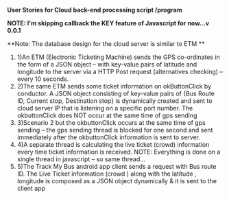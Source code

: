 **User Stories for Cloud back-end processing script /program**

**NOTE: I&#39;m skipping callback the KEY feature of Javascript for now…v 0.0.1**

**Note: The database design for the cloud server is similar to ETM ** 

1. 1)An ETM (Electronic Ticketing Machine) sends the GPS co-ordinates in the form of a JSON object – with key-value pairs of latitude and longitude to the server via a HTTP Post request (alternatives checking) – every 10 seconds.
2. 2)The same ETM sends some ticket information on okButtonClick by conductor. A JSON object consisting of key-value pairs of {Bus Route ID, Current stop, Destination stop} is dynamically created and sent to cloud server IP that is listening on a specific port number. The okbuttonClick does NOT occur at the same time of gps sending
3. 3)Scenario 2 but the okbuttonClick occurs at the same time of gps sending – the gps sending thread is blocked for one second and sent immediately after the okbuttonClick information is sent to server.
4. 4)A separate thread is calculating the live ticket (crowd) information every time ticket information is received. NOTE: Everything is done on a single thread in javascript – so same thread…
5. 5)The Track My Bus android app client sends a request with Bus route ID. The Live Ticket information (crowd ) along with the latitude , longitude is composed as a JSON object dynamically &amp; it is sent to the client app
